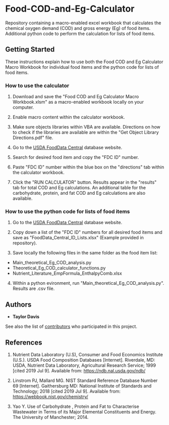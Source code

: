 # Food-COD-and-Eg-Calculator
Repository containing a macro-enabled excel workbook that calculates the chemical oxygen demand (COD) and gross energy (Eg) of food items. Additional python code to perform the calculation for lists of food items. 

## Getting Started

These instructions explain how to use both the Food COD and Eg Calculator Macro Workbook for individual food items and the python code for lists of food items. 


### How to use the calculator

1. Download and save the "Food COD and Eg Calculator Macro Workbook.xlsm" as a macro-enabled workbook locally on your computer.

2. Enable macro content within the calculator workbook. 

3. Make sure objects libraries within VBA are available. Directions on how to check if the libraries are available are within the "Get Object Library Directions.pdf" file. 

4. Go to the [USDA FoodData Central](https://fdc.nal.usda.gov/index.html) database website.

5. Search for desired food item and copy the "FDC ID" number.

6. Paste "FDC ID" number within the blue box on the "directions" tab within the calculator workbook.

7. Click the "RUN CALCULATOR" button. Results appear in the "results" tab for total COD and Eg calculations. An additional table for the carbohydrate, protein, and fat COD and Eg calculations are also available. 

### How to use the python code for lists of food items

1. Go to the [USDA FoodData Central](https://fdc.nal.usda.gov/index.html) database website.

2. Copy down a list of the "FDC ID" numbers for all desired food items and save as "FoodData_Central_ID_Lists.xlsx"  (Example provided in repository). 

3. Save locally the following files in the same folder as the food item list:
* Main_theoretical_Eg_COD_analysis.py
* Theoretical_Eg_COD_calculator_functions.py
* Nutrient_Literature_EmpFormula_EnthalpyComb.xlsx

4. Within a python evironment, run "Main_theoretical_Eg_COD_analysis.py". Results are .csv file. 


## Authors

* **Taylor Davis** 

See also the list of [contributors](https://github.com/your/project/contributors) who participated in this project.


## References

1. Nutrient Data Laboratory (U.S), Consumer and Food Economics Institute (U.S.). USDA Food Composition Databases [Internet]. Riverdale, MD: USDA, Nutrient Data Laboratory, Agricultural Research Service; 1999 [cited 2019 Jul 9]. Available from: https://ndb.nal.usda.gov/ndb/

2. Linstrom PJ, Mallard MG. NIST Standard Reference Database Number 69 [Internet]. Gaithersburg MD: National Institute of Standards and Technology; 2018 [cited 2019 Jul 9]. Available from: https://webbook.nist.gov/chemistry/

3. Yao Y. Use of Carbohydrate , Protein and Fat to Characterise Wastewater in Terms of its Major Elemental Constituents and Energy. The University of Manchester; 2014. 
